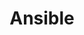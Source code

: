 ---
title: Ansible
description: Open-source automation engine that automates cloud provisioning, configuration management, and application deployment. Agentless architecture, connects to a managed node through the default OpenSSH connection type.
redirect_to:
  - /documentation/ansible/introduction.html
---